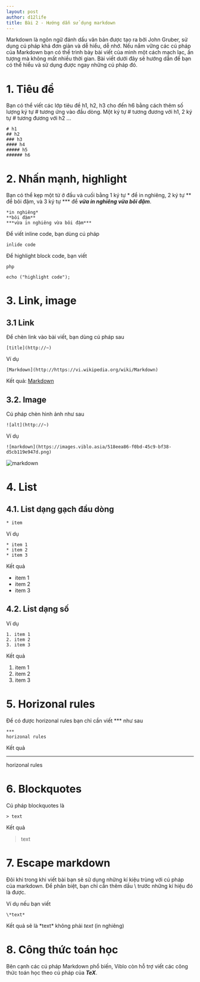 ```yaml
---
layout: post
author: d12life
title: Bài 2 - Hướng dẫn sử dụng markdown
---
```

Markdown là ngôn ngữ đánh dấu văn bản được tạo ra bởi John Gruber, sử dụng cú pháp khá đơn giản và dễ hiểu, dễ nhớ. Nếu nắm vững các cú pháp của Markdown bạn có thể trình bày bài viết của mình một cách mạch lạc, ấn tượng mà không mất nhiều thời gian. Bài viết dưới đây sẽ hướng dẫn để bạn có thể hiểu và sử dụng được ngay những cú pháp đó.

# 1. Tiêu đề
Bạn có thể viết các lớp tiêu đề h1, h2, h3 cho đến h6 bằng cách thêm số lượng ký tự # tương ứng vào đầu dòng. Một ký tự # tương đương với h1, 2 ký tự # tương đương với h2 ...
```
# h1
## h2
### h3
#### h4
##### h5
###### h6
```

# 2. Nhấn mạnh, highlight
Bạn có thể kẹp một từ ở đầu và cuối bằng 1 ký tự * để in nghiêng, 2 ký tự ** để bôi đậm, và 3 ký tự *** để ***vừa in nghiêng vừa bôi đậm***.
```
*in nghiêng*
**bôi đậm**
***vừa in nghiêng vừa bôi đậm***
```

 Để viết inline code, bạn dùng cú pháp

`inlide code`

Để highlight block code, bạn viết
```
php

echo ("highlight code");
```

# 3. Link, image
## 3.1 Link
Để chèn link vào bài viết, bạn dùng cú pháp sau
```
[title](http://~)
```

Ví dụ
```
[Markdown](http://https://vi.wikipedia.org/wiki/Markdown)
```
Kết quả: [Markdown]()

## 3.2. Image
Cú pháp chèn hình ảnh như sau
```
![alt](http://~)
```

Ví dụ
```
![markdown](https://images.viblo.asia/518eea86-f0bd-45c9-bf38-d5cb119e947d.png)
```
![markdown](https://images.viblo.asia/518eea86-f0bd-45c9-bf38-d5cb119e947d.png)

# 4. List
## 4.1. List dạng gạch đầu dòng
```
* item
```

Ví dụ
```
* item 1
* item 2
* item 3
```
Kết quả
* item 1
* item 2
* item 3
## 4.2. List dạng số
Ví dụ
```
1. item 1
2. item 2
3. item 3
```
Kết quả
1. item 1
2. item 2
3. item 3

# 5. Horizonal rules
Để có được horizonal rules bạn chỉ cần viết *** như sau
```
***
horizonal rules
```
Kết quả
***
horizonal rules

# 6. Blockquotes

Cú pháp blockquotes là
```
> text
```
Kết quả
> text

# 7. Escape markdown
Đôi khi trong khi viết bài bạn sẽ sử dụng những kí kiệu trùng với cú pháp của markdown. Để phân biệt, bạn chỉ cần thêm dấu \ trước những kí hiệu đó là được.

Ví dụ nếu bạn viết
```
\*text*
```
Kết quả sẽ là \*text* không phải *text* (in nghiêng)

# 8. Công thức toán học
Bên cạnh các cú pháp Markdown phổ biến, Viblo còn hỗ trợ viết các công thức toán học theo cú pháp của ***TeX***.